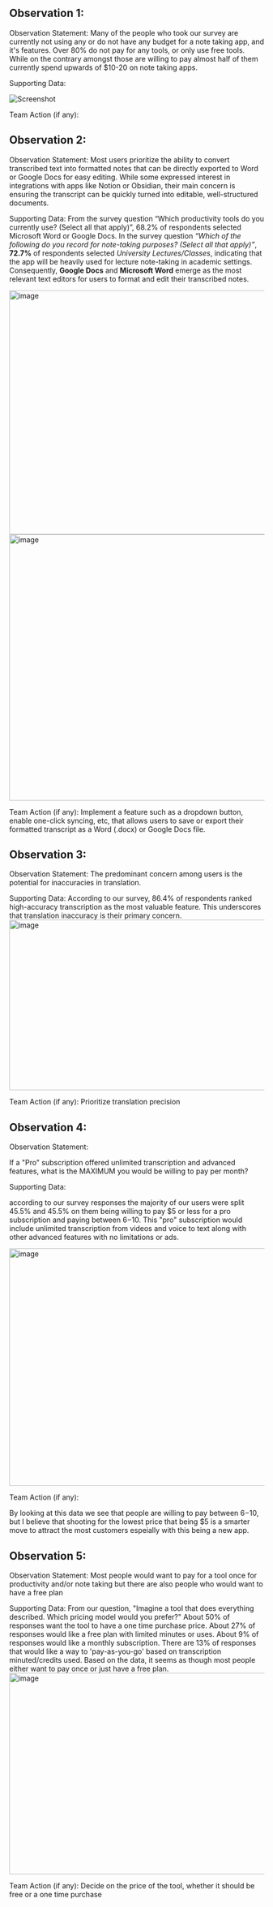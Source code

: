 ## Observation 1:

Observation Statement: Many of the people who took our survey are currently not using any or do not have any budget for a note taking app, and it's features. Over 80% do not pay for any tools, or only use free tools. While on the contrary amongst those are willing to pay almost half of them currently spend upwards of $10-20 on note taking apps. 

Supporting Data:

![Screenshot](https://drive.google.com/uc?export=view&id=1nmZl12kcOgqpyR3IKLZsVExIGFAnK2hv)

Team Action (if any): 



## Observation 2:

Observation Statement:
Most users prioritize the ability to convert transcribed text into formatted notes that can be directly exported to Word or Google Docs for easy editing. While some expressed interest in integrations with apps like Notion or Obsidian, their main concern is ensuring the transcript can be quickly turned into editable, well-structured documents.

Supporting Data:
From the survey question “Which productivity tools do you currently use? (Select all that apply)”, 68.2% of respondents selected Microsoft Word or Google Docs. In the survey question *“Which of the following do you record for note-taking purposes? (Select all that apply)”*, **72.7%** of respondents selected *University Lectures/Classes*, indicating that the app will be heavily used for lecture note-taking in academic settings. Consequently, **Google Docs** and **Microsoft Word** emerge as the most relevant text editors for users to format and edit their transcribed notes.

<img width="1105" height="481" alt="image" src="https://github.com/user-attachments/assets/bcef7897-2ca2-476a-90a8-67a0af199891" />
<img width="1218" height="525" alt="image" src="https://github.com/user-attachments/assets/de386b11-09d3-4222-8a67-23a150ce9a7e" />




Team Action (if any):
Implement a feature such as a dropdown button, enable one-click syncing, etc, that allows users to save or export their formatted transcript as a Word (.docx) or Google Docs file.


## Observation 3:

Observation Statement: The predominant concern among users is the potential for inaccuracies in translation.

Supporting Data: According to our survey, 86.4% of respondents ranked high-accuracy transcription as the most valuable feature. This underscores that translation inaccuracy is their primary concern.
<img width="756" height="336" alt="image" src="https://github.com/user-attachments/assets/91c355e7-6834-49bf-afeb-44c72ae3d36d" />

Team Action (if any): Prioritize translation precision


## Observation 4:

Observation Statement:

If a "Pro" subscription offered unlimited transcription and advanced features, what is the MAXIMUM you would be willing to pay per month?

Supporting Data:

according to our survey responses the majority of our users were split 45.5% and 45.5% on them being willing to pay $5 or less for a pro subscription and paying between $6-$10. This "pro" subscription would include unlimited transcription from videos and voice to text along with other advanced features with no limitations or ads. 


<img width="1028" height="468" alt="image" src="https://github.com/user-attachments/assets/3b29bd4b-2094-45f1-b367-bef8add037d1" />


Team Action (if any):

By looking at this data we see that people are willing to pay between $6-$10, but I believe that shooting for the lowest price that being $5 is a smarter move to attract the most customers espeially with this being a new app. 


## Observation 5:

Observation Statement: Most people would want to pay for a tool once for productivity and/or note taking but there are also people who would want to have a free plan

Supporting Data: From our question, "Imagine a tool that does everything described. Which pricing model would you prefer?" About 50% of responses want the tool to have a one time purchase price. About 27% of responses would like a free plan with limited minutes or uses. About 9% of responses would like a monthly subscription. There are 13% of responses that would like a way to 'pay-as-you-go' based on transcription minuted/credits used. Based on the data, it seems as though most people either want to pay once or just have a free plan.
<img width="866" height="397" alt="image" src="https://github.com/user-attachments/assets/90b232f6-538c-4c2d-818f-fea0fe99079e" />

Team Action (if any): Decide on the price of the tool, whether it should be free or a one time purchase
